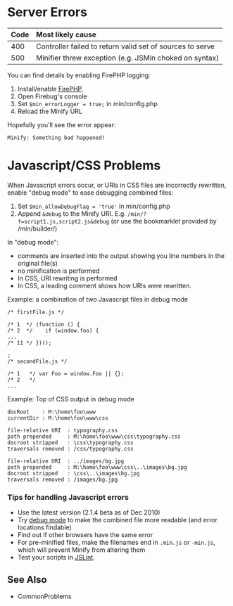 # Server Errors #

| **Code** | **Most likely cause** |
|:---------|:----------------------|
| 400      | Controller failed to return valid set of sources to serve |
| 500      | Minifier threw exception (e.g. JSMin choked on syntax) |

You can find details by enabling FirePHP logging:

  1. Install/enable [FirePHP](https://addons.mozilla.org/en-US/firefox/addon/6149).
  1. Open Firebug's console
  1. Set `$min_errorLogger = true;` in min/config.php
  1. Reload the Minify URL

Hopefully you'll see the error appear:

```
Minify: Something bad happened!
```

# Javascript/CSS Problems #

When Javascript errors occur, or URIs in CSS files are incorrectly rewritten, enable "debug mode" to ease debugging combined files:

  1. Set `$min_allowDebugFlag = 'true'` in min/config.php
  1. Append `&debug` to the Minify URI. E.g. `/min/?f=script1.js,script2.js&debug` (or use the bookmarklet provided by /min/builder/)

In "debug mode":

  * comments are inserted into the output showing you line numbers in the original file(s)
  * no minification is performed
  * In CSS, URI rewriting _is_ performed
  * In CSS, a leading comment shows how URIs were rewritten.

Example: a combination of two Javascript files in debug mode

```
/* firstFile.js */

/* 1  */ (function () {
/* 2  */ 	if (window.foo) {
...
/* 11 */ })();

;
/* secondFile.js */

/* 1   */ var Foo = window.Foo || {};
/* 2   */
...
```

Example: Top of CSS output in debug mode

```
docRoot    : M:\home\foo\www
currentDir : M:\home\foo\www\css

file-relative URI  : typography.css
path prepended     : M:\home\foo\www\css\typography.css
docroot stripped   : \css\typography.css
traversals removed : /css/typography.css

file-relative URI  : ../images/bg.jpg
path prepended     : M:\home\foo\www\css\..\images\bg.jpg
docroot stripped   : \css\..\images\bg.jpg
traversals removed : /images/bg.jpg
```

### Tips for handling Javascript errors ###

  * Use the latest version (2.1.4 beta as of Dec 2010)
  * Try [debug mode](#Javascript/CSS_Problems.md) to make the combined file more readable (and error locations findable)
  * Find out if other browsers have the same error
  * For pre-minified files, make the filenames end in `.min.js` or `-min.js`, which will prevent Minify from altering them
  * Test your scripts in [JSLint](http://www.jslint.com/).

## See Also ##

  * CommonProblems